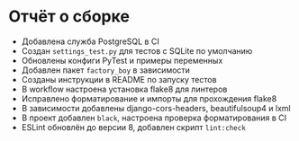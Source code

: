 # Отчёт о сборке

- Добавлена служба PostgreSQL в CI
- Создан `settings_test.py` для тестов с SQLite по умолчанию
- Обновлены конфиги PyTest и примеры переменных
- Добавлен пакет `factory_boy` в зависимости
- Созданы инструкции в README по запуску тестов
- В workflow настроена установка flake8 для линтеров
- Исправлено форматирование и импорты для прохождения flake8
- В зависимости добавлены django-cors-headers, beautifulsoup4 и lxml
- В проект добавлен `black`, настроена проверка форматирования в CI
- ESLint обновлён до версии 8, добавлен скрипт `lint:check`
